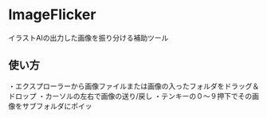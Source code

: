# ImageFlicker
イラストAIの出力した画像を振り分ける補助ツール

## 使い方
・エクスプローラーから画像ファイルまたは画像の入ったフォルダをドラッグ＆ドロップ
・カーソルの左右で画像の送り/戻し
・テンキーの０～９押下でその画像をサブフォルダにポイッ
